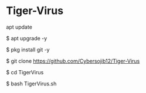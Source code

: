# Tiger-Virus


apt update

$ apt upgrade -y

$ pkg install git -y

$ git clone https://github.com/Cybersojib12/Tiger-Virus

$ cd TigerVirus

$ bash TigerVirus.sh
